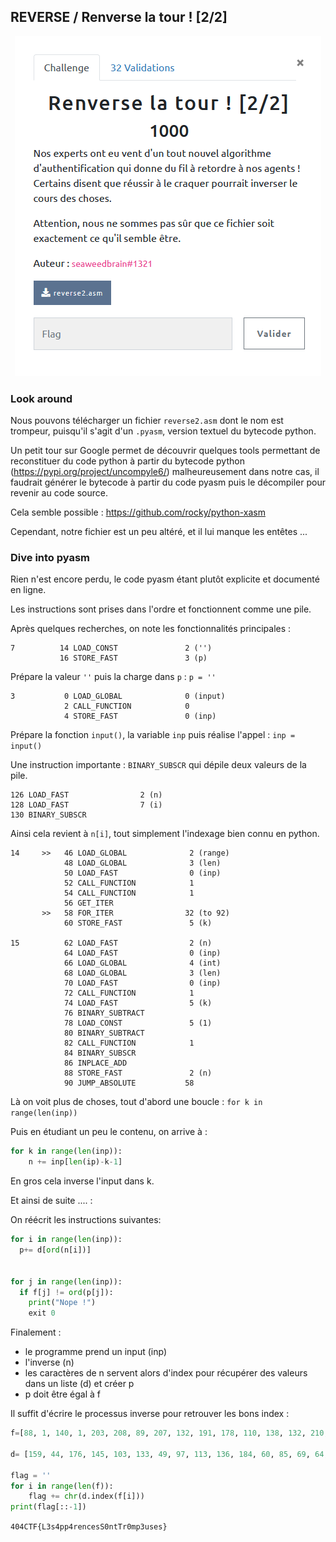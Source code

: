 ## REVERSE / Renverse la tour ! [2/2]

<p align="center">
  <img src="img/consignes.png" />
</p>


### Look around

Nous pouvons télécharger un fichier `reverse2.asm` dont le nom est trompeur, puisqu'il s'agit d'un `.pyasm`, version textuel du bytecode python.

Un petit tour sur Google permet de découvrir quelques tools permettant de reconstituer du code python à partir du bytecode python (https://pypi.org/project/uncompyle6/) malheureusement dans notre cas, il faudrait générer le bytecode à partir du code pyasm puis le décompiler pour revenir au code source.

Cela semble possible : https://github.com/rocky/python-xasm

Cependant, notre fichier est un peu altéré, et il lui manque les entêtes ...

### Dive into pyasm

Rien n'est encore perdu, le code pyasm étant plutôt explicite et documenté en ligne.

Les instructions sont prises dans l'ordre et fonctionnent comme une pile.

Après quelques recherches, on note les fonctionnalités principales :


```
7          14 LOAD_CONST               2 ('')
           16 STORE_FAST               3 (p)
```

Prépare la valeur `''` puis la charge dans `p` : `p = ''`

```
3           0 LOAD_GLOBAL              0 (input)
            2 CALL_FUNCTION            0
            4 STORE_FAST               0 (inp)
```

Prépare la fonction `input()`, la variable `inp` puis réalise l'appel : `inp = input()`

Une instruction importante : `BINARY_SUBSCR` qui dépile deux valeurs de la pile.

```
126 LOAD_FAST                2 (n)
128 LOAD_FAST                7 (i)
130 BINARY_SUBSCR
```

Ainsi cela revient à `n[i]`, tout simplement l'indexage bien connu en python.



```
14     >>   46 LOAD_GLOBAL              2 (range)
            48 LOAD_GLOBAL              3 (len)
            50 LOAD_FAST                0 (inp)
            52 CALL_FUNCTION            1
            54 CALL_FUNCTION            1
            56 GET_ITER
       >>   58 FOR_ITER                32 (to 92)
            60 STORE_FAST               5 (k)

15          62 LOAD_FAST                2 (n)
            64 LOAD_FAST                0 (inp)
            66 LOAD_GLOBAL              4 (int)
            68 LOAD_GLOBAL              3 (len)
            70 LOAD_FAST                0 (inp)
            72 CALL_FUNCTION            1
            74 LOAD_FAST                5 (k)
            76 BINARY_SUBTRACT
            78 LOAD_CONST               5 (1)
            80 BINARY_SUBTRACT
            82 CALL_FUNCTION            1
            84 BINARY_SUBSCR
            86 INPLACE_ADD
            88 STORE_FAST               2 (n)
            90 JUMP_ABSOLUTE           58
```

Là on voit plus de choses, tout d'abord une boucle : `for k in range(len(inp))`

Puis en étudiant un peu le contenu, on arrive à :

```python
for k in range(len(inp)):
    n += inp[len(ip)-k-1]
```

En gros cela inverse l'input dans k.

Et ainsi de suite .... :

On réécrit les instructions suivantes:

```python
for i in range(len(inp)):
  p+= d[ord(n[i])]


for j in range(len(inp)):
  if f[j] != ord(p[j]):
    print("Nope !")
    exit 0
```

Finalement :

 - le programme prend un input (inp)
 - l'inverse (n)
 - les caractères de n servent alors d'index pour récupérer des valeurs dans un liste (d) et créer p
 - p doit être égal à f


 Il suffit d'écrire le processus inverse pour retrouver les bons index  :

```python
f=[88, 1, 140, 1, 203, 208, 89, 207, 132, 191, 178, 110, 138, 132, 210, 1, 140, 156, 138, 140, 191, 187, 89, 89, 187, 1, 208, 231, 161, 235, 178, 188, 187, 132, 187]

d= [159, 44, 176, 145, 103, 133, 49, 97, 113, 136, 184, 60, 85, 69, 64, 186, 182, 37, 56, 170, 19, 108, 152, 183, 41, 197, 252, 77, 35, 127, 198, 43, 148, 48, 46, 62, 15, 139, 95, 9, 38, 73, 160, 175, 226, 254, 129, 211, 132, 7, 90, 208, 187, 164, 158, 201, 116, 93, 54, 87, 126, 128, 16, 50, 244, 12, 4, 188, 166, 59, 235, 28, 199, 92, 216, 192, 231, 51, 61, 39, 220, 180, 204, 210, 178, 75, 17, 91, 143, 94, 34, 70, 222, 125, 131, 195, 33, 223, 242, 156, 232, 140, 67, 24, 111, 141, 162, 66, 45, 207, 138, 202, 89, 122, 191, 1, 110, 203, 241, 196, 82, 72, 76, 161, 117, 88, 105, 147, 119, 6, 157, 249, 168, 81, 32, 224, 237, 5, 146, 27, 80, 57, 42, 102, 172, 219, 114, 8, 31, 26, 238, 30, 212, 106, 221, 240, 118, 149, 165, 65, 83, 154, 151, 96, 36, 253, 250, 100, 74, 21, 189, 169, 239, 142, 173, 217, 181, 86, 29, 68, 155, 115, 225, 135, 0, 130, 101, 112, 206, 185, 227, 245, 18, 58, 243, 137, 20, 99, 3, 2, 233, 22, 55, 11, 13, 214, 84, 200, 47, 190, 205, 209, 53, 194, 229, 171, 248, 230, 109, 234, 236, 98, 213, 247, 150, 104, 79, 134, 71, 144, 25, 218, 107, 179, 124, 167, 251, 14, 78, 193, 40, 163, 123, 10, 246, 120, 23, 174, 63, 153, 228, 52, 121, 177, 215]

flag = ''
for i in range(len(f)):
    flag += chr(d.index(f[i]))
print(flag[::-1])
```

 `404CTF{L3s4pp4rencesS0ntTr0mp3uses}`
